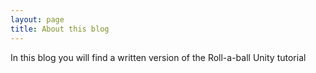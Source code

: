 ```yaml
---
layout: page
title: About this blog
---
```


In this blog you will find a written version of the Roll-a-ball Unity tutorial